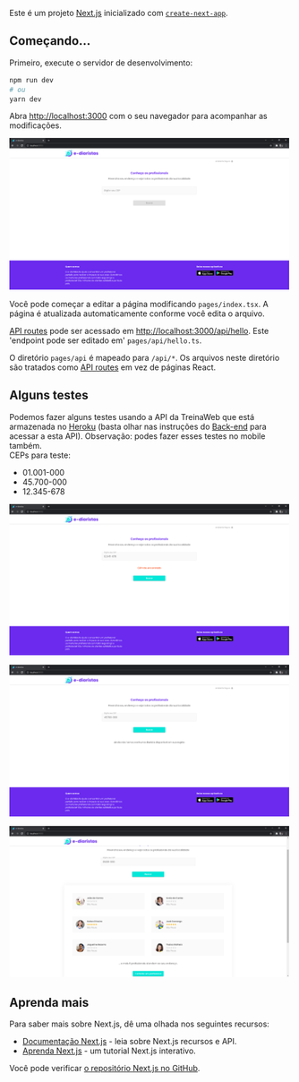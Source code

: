 Este é um projeto [Next.js](https://nextjs.org/) inicializado com [`create-next-app`](https://github.com/vercel/next.js/tree/canary/packages/create-next-app).

## Começando...

Primeiro, execute o servidor de desenvolvimento:

```bash
npm run dev
# ou
yarn dev
```

Abra [http://localhost:3000](http://localhost:3000) com o seu navegador para acompanhar as modificações. </br>

<img src="../images/tela-inicial.png" width="500" alt="Tela Inicial">

Você pode começar a editar a página modificando `pages/index.tsx`. A página é atualizada automaticamente conforme você edita o arquivo.

[API routes](https://nextjs.org/docs/api-routes/introduction) pode ser acessado em [http://localhost:3000/api/hello](http://localhost:3000/api/hello). Este 'endpoint pode ser editado em' `pages/api/hello.ts`.

O diretório `pages/api` é mapeado para `/api/*`. Os arquivos neste diretório são tratados como [API routes](https://nextjs.org/docs/api-routes/introduction) em vez de páginas React.

## Alguns testes

Podemos fazer alguns testes usando a API da TreinaWeb que está armazenada no [Heroku](https://www.heroku.com/) (basta olhar nas instruções do [Back-end]() para acessar a esta API). Observação: podes fazer esses testes no mobile também. </br>
CEPs para teste:

- 01.001-000
- 45.700-000
- 12.345-678 </br>

<p>
    <img src="../images/frontend1.png" width="500" alt="Teste 1">
</p>
<p>
    <img src="../images/frontend2.png" width="500" alt="Teste 2">
</p>
<p>
    <img src="../images/frontend3.png" width="500" alt="Teste 3">
</p>

## Aprenda mais

Para saber mais sobre Next.js, dê uma olhada nos seguintes recursos:

- [Documentação Next.js](https://nextjs.org/docs) - leia sobre Next.js recursos e API.
- [Aprenda Next.js](https://nextjs.org/learn) - um tutorial Next.js interativo.

Você pode verificar [o repositório Next.js no GitHub](https://github.com/vercel/next.js/).
